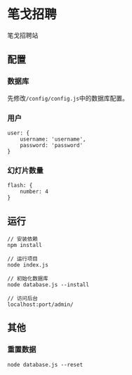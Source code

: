 # 笔戈招聘 #

笔戈招聘站

## 配置 ##

### 数据库 ###

先修改`/config/config.js`中的数据库配置。

### 用户 ###

```
user: {
    username: 'username',
    password: 'password'
}
```

### 幻灯片数量 ###

```
flash: {
    number: 4
}
```

## 运行 ##

```
// 安装依赖
npm install

// 运行项目
node index.js

// 初始化数据库
node database.js --install

// 访问后台
localhost:port/admin/
```

## 其他 ##

### 重置数据 ###

```
node database.js --reset
```
